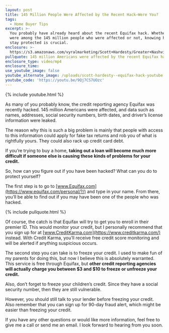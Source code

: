 ```yaml
---
layout: post
title: 145 Million People Were Affected by the Recent Hack—Were You?
tags:
  - Home Buyer Tips
excerpt: >-
  You probably have already heard about the recent Equifax hack. Whether you
  were among the 145 million people who were affected or not, knowing how to
  stay protected is crucial.
enclosure: >-
  https://s3.amazonaws.com/vyralmarketing/Scott+Hardesty/Greater+Nashville+Real+Estate-+Were+You+Affected+by+the+Equifax+Hack%253F.mp4
pullquote: 145 million Americans were affected by the recent Equifax hack.
enclosure_type: video/mp4
enclosure_time:
use_youtube_image: false
youtube_alternate_image: /uploads/scott-hardesty--equifax-hack-youtube.jpg
youtube_code: 'https://youtu.be/9Qj7CS7UOzc'
---
```



{% include youtube.html %}

As many of you probably know, the credit reporting agency Equifax was recently hacked. 145 million Americans were affected, and data such as names, addresses, social security numbers, birth dates, and driver’s license information were leaked.

The reason why this is such a big problem is mainly that people with access to this information could apply for fake tax returns and rob you of what is rightfully yours. They could also rack up credit card debt.

If you’re trying to buy a home, **taking out a loan will become much more difficult if someone else is causing these kinds of problems for your credit.**

So, how can you figure out if you have been hacked? What can you do to protect yourself?

The first step is to go to [www.Equifax.com](https://www.equifax.com/personal/?/) and type in your name. From there, you’ll be able to find out if you may have been one of the people who was hacked.

{% include pullquote.html %}

Of course, the catch is that Equifax will try to get you to enroll in their premier ID. This would monitor your credit, but I personally recommend that you sign up for at [www.CreditKarma.com](https://www.creditkarma.com/) instead. With Credit Karma, you’ll receive free credit score monitoring and will be alerted if anything suspicious occurs.

The second step you can take is to freeze your credit. I used to make fun of my parents for doing this, but now I believe this is absolutely warranted. This service is free through Equifax, but **other credit reporting agencies will actually charge you between $3 and $10 to freeze or unfreeze your credit.**

Also, don’t forget to freeze your children’s credit. Since they have a social security number, then they are still vulnerable.

However, you should still talk to your lender before freezing your credit. Also remember that you can sign up for 90-day fraud alert, which might be easier than freezing your credit.

If you have any other questions or would like more information, feel free to give me a call or send me an email. I look forward to hearing from you soon.